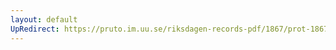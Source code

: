 ```yaml
---
layout: default
UpRedirect: https://pruto.im.uu.se/riksdagen-records-pdf/1867/prot-1867--ak--330/prot-1867--ak--330_005.pdf
---
```

